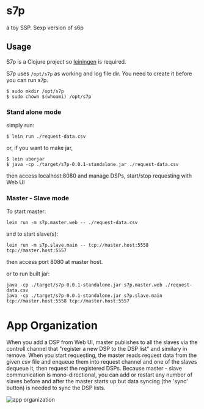 # s7p

a toy SSP. Sexp version of s6p

## Usage
S7p is a Clojure project so [leiningen](http://leiningen.org/) is required.

S7p uses `/opt/s7p` as working and log file dir. You need to create it before you can run s7p.

```
$ sudo mkdir /opt/s7p
$ sudo chown $(whoami) /opt/s7p
```

### Stand alone mode
simply run:

```
$ lein run ./request-data.csv
```

or, if you want to make jar,

```
$ lein uberjar
$ java -cp ./target/s7p-0.0.1-standalone.jar ./request-data.csv
```

then access localhost:8080 and manage DSPs, start/stop requesting with Web UI

### Master - Slave mode
To start master:


```
lein run -m s7p.master.web -- ./request-data.csv
```

and to start slave(s):

```
lein run -m s7p.slave.main -- tcp://master.host:5558 tcp://master.host:5557
```

then access port 8080 at master host.

or to run built jar:

```
java -cp ./target/s7p-0.0.1-standalone.jar s7p.master.web ./request-data.csv
java -cp ./target/s7p-0.0.1-standalone.jar s7p.slave.main tcp://master.host:5558 tcp://master.host:5557
```

# App Organization
When you add a DSP from Web UI, master publishes to all the slaves via the controll
channel that "register a new DSP to the DSP list" and similary in remove. When you start
requesting, the master reads request data from the given csv file and enqueue them
into request channel and one of the slaves dequeue it, then request the registered DSPs.
Because master - slave communication is mono-directional, you can add or restart any
number of slaves before and after the master starts up but data syncing (the 'sync' button)
is needed to sync the DSP lists.

![app organization](images/s7p.png)
